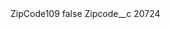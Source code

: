 <?xml version="1.0" encoding="UTF-8"?>
<CustomMetadata xmlns="http://soap.sforce.com/2006/04/metadata" xmlns:xsi="http://www.w3.org/2001/XMLSchema-instance" xmlns:xsd="http://www.w3.org/2001/XMLSchema">
    <label>ZipCode109</label>
    <protected>false</protected>
    <values>
        <field>Zipcode__c</field>
        <value xsi:type="xsd:string">20724</value>
    </values>
</CustomMetadata>
